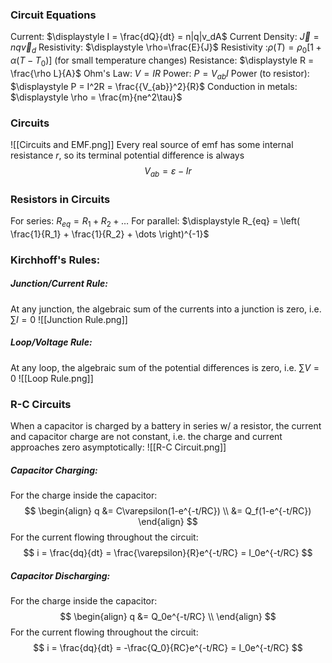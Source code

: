### Circuit Equations
Current: $\displaystyle I = \frac{dQ}{dt} = n|q|v_dA$
Current Density: $\displaystyle \vec{J} = nq\vec{v}_d$
Resistivity: $\displaystyle \rho=\frac{E}{J}$ 
Resistivity :$\displaystyle \rho(T) = \rho_0[1+\alpha(T-T_0)]$ (for small temperature changes)
Resistance: $\displaystyle R = \frac{\rho L}{A}$
Ohm's Law: $V = IR$
Power: $P = V_{ab}I$
Power (to resistor): $\displaystyle P = I^2R = \frac{{V_{ab}}^2}{R}$
Conduction in metals: $\displaystyle \rho = \frac{m}{ne^2\tau}$
### Circuits
![[Circuits and EMF.png]]
Every real source of emf has some internal resistance $r$, so its terminal potential difference is always
$$
V_{ab} = \varepsilon-Ir
$$
### Resistors in Circuits
For series: $\displaystyle R_{eq} = R_1 + R_2 + \dots$
For parallel: $\displaystyle R_{eq} = \left( \frac{1}{R_1} + \frac{1}{R_2} + \dots \right)^{-1}$
### Kirchhoff's Rules:
##### Junction/Current Rule:
At any junction, the algebraic sum of the currents into a junction is zero, i.e. $\displaystyle\sum I = 0$
![[Junction Rule.png]]
##### Loop/Voltage Rule:
At any loop, the algebraic sum of the potential differences is zero, i.e. $\displaystyle \sum V = 0$
![[Loop Rule.png]]
### R-C Circuits
When a capacitor is charged by a battery in series w/ a resistor, the current and capacitor charge are not constant, i.e. the charge and current approaches zero asymptotically:
![[R-C Circuit.png]]
##### Capacitor Charging:
For the charge inside the capacitor:
$$
\begin{align}
q &= C\varepsilon(1-e^{-t/RC}) \\
&= Q_f(1-e^{-t/RC})
\end{align}
$$
For the current flowing throughout the circuit:
$$
i = \frac{dq}{dt} = \frac{\varepsilon}{R}e^{-t/RC} = I_0e^{-t/RC}
$$
##### Capacitor Discharging:
For the charge inside the capacitor:
$$
\begin{align}
q &= Q_0e^{-t/RC} \\
\end{align}
$$
For the current flowing throughout the circuit:
$$
i = \frac{dq}{dt} = -\frac{Q_0}{RC}e^{-t/RC} = I_0e^{-t/RC}
$$